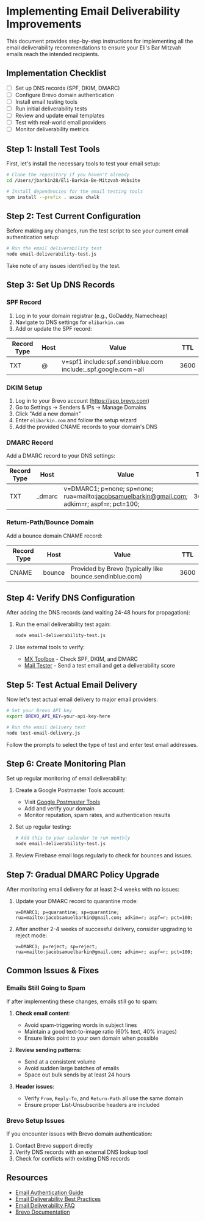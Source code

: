# Implementing Email Deliverability Improvements

This document provides step-by-step instructions for implementing all the email deliverability recommendations to ensure your Eli's Bar Mitzvah emails reach the intended recipients.

## Implementation Checklist

- [ ] Set up DNS records (SPF, DKIM, DMARC)
- [ ] Configure Brevo domain authentication
- [ ] Install email testing tools
- [ ] Run initial deliverability tests
- [ ] Review and update email templates
- [ ] Test with real-world email providers
- [ ] Monitor deliverability metrics

## Step 1: Install Test Tools

First, let's install the necessary tools to test your email setup:

```bash
# Clone the repository if you haven't already
cd /Users/jbarkin28/Eli-Barkin-Be-Mitzvah-Website

# Install dependencies for the email testing tools
npm install --prefix . axios chalk
```

## Step 2: Test Current Configuration

Before making any changes, run the test script to see your current email authentication setup:

```bash
# Run the email deliverability test
node email-deliverability-test.js
```

Take note of any issues identified by the test.

## Step 3: Set Up DNS Records

### SPF Record

1. Log in to your domain registrar (e.g., GoDaddy, Namecheap)
2. Navigate to DNS settings for `elibarkin.com`
3. Add or update the SPF record:

| Record Type | Host | Value | TTL |
|-------------|------|-------|-----|
| TXT | @ | v=spf1 include:spf.sendinblue.com include:_spf.google.com ~all | 3600 |

### DKIM Setup

1. Log in to your Brevo account (https://app.brevo.com)
2. Go to Settings → Senders & IPs → Manage Domains
3. Click "Add a new domain"
4. Enter `elibarkin.com` and follow the setup wizard
5. Add the provided CNAME records to your domain's DNS

### DMARC Record

Add a DMARC record to your DNS settings:

| Record Type | Host | Value | TTL |
|-------------|------|-------|-----|
| TXT | _dmarc | v=DMARC1; p=none; sp=none; rua=mailto:jacobsamuelbarkin@gmail.com; adkim=r; aspf=r; pct=100; | 3600 |

### Return-Path/Bounce Domain

Add a bounce domain CNAME record:

| Record Type | Host | Value | TTL |
|-------------|------|-------|-----|
| CNAME | bounce | Provided by Brevo (typically like bounce.sendinblue.com) | 3600 |

## Step 4: Verify DNS Configuration

After adding the DNS records (and waiting 24-48 hours for propagation):

1. Run the email deliverability test again:
   ```bash
   node email-deliverability-test.js
   ```

2. Use external tools to verify:
   - [MX Toolbox](https://mxtoolbox.com/SuperTool.aspx) - Check SPF, DKIM, and DMARC
   - [Mail Tester](https://www.mail-tester.com/) - Send a test email and get a deliverability score

## Step 5: Test Actual Email Delivery

Now let's test actual email delivery to major email providers:

```bash
# Set your Brevo API key
export BREVO_API_KEY=your-api-key-here

# Run the email delivery test
node test-email-delivery.js
```

Follow the prompts to select the type of test and enter test email addresses.

## Step 6: Create Monitoring Plan

Set up regular monitoring of email deliverability:

1. Create a Google Postmaster Tools account:
   - Visit [Google Postmaster Tools](https://postmaster.google.com/)
   - Add and verify your domain
   - Monitor reputation, spam rates, and authentication results

2. Set up regular testing:
   ```bash
   # Add this to your calendar to run monthly
   node email-deliverability-test.js
   ```

3. Review Firebase email logs regularly to check for bounces and issues.

## Step 7: Gradual DMARC Policy Upgrade

After monitoring email delivery for at least 2-4 weeks with no issues:

1. Update your DMARC record to quarantine mode:
   ```
   v=DMARC1; p=quarantine; sp=quarantine; rua=mailto:jacobsamuelbarkin@gmail.com; adkim=r; aspf=r; pct=100;
   ```

2. After another 2-4 weeks of successful delivery, consider upgrading to reject mode:
   ```
   v=DMARC1; p=reject; sp=reject; rua=mailto:jacobsamuelbarkin@gmail.com; adkim=r; aspf=r; pct=100;
   ```

## Common Issues & Fixes

### Emails Still Going to Spam

If after implementing these changes, emails still go to spam:

1. **Check email content**:
   - Avoid spam-triggering words in subject lines
   - Maintain a good text-to-image ratio (60% text, 40% images)
   - Ensure links point to your own domain when possible

2. **Review sending patterns**:
   - Send at a consistent volume
   - Avoid sudden large batches of emails
   - Space out bulk sends by at least 24 hours

3. **Header issues**:
   - Verify `From`, `Reply-To`, and `Return-Path` all use the same domain
   - Ensure proper List-Unsubscribe headers are included

### Brevo Setup Issues

If you encounter issues with Brevo domain authentication:

1. Contact Brevo support directly
2. Verify DNS records with an external DNS lookup tool
3. Check for conflicts with existing DNS records

## Resources

- [Email Authentication Guide](./email-authentication-guide.md)
- [Email Deliverability Best Practices](./email-deliverability-best-practices.md)
- [Email Deliverability FAQ](./email-deliverability-faq.md)
- [Brevo Documentation](https://help.brevo.com/hc/en-us/categories/360000109729-Email)

